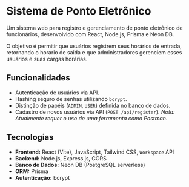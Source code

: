 # Sistema de Ponto Eletrônico

Um sistema web para registro e gerenciamento de ponto eletrônico de funcionários, desenvolvido com React, Node.js, Prisma e Neon DB. 

O objetivo é permitir que usuários registrem seus horários de entrada, retornando o horario de saida e que administradores gerenciem esses usuários e suas cargas horárias.

## Funcionalidades
* Autenticação de usuários via API. 
* Hashing seguro de senhas utilizando `bcrypt`.
* Distinção de papéis (`ADMIN`, `USER`) definida no banco de dados.
* Cadastro de novos usuários via API (`POST /api/register`). *Nota: Atualmente requer o uso de uma ferramenta como Postman.*

## Tecnologias
* **Frontend:** React (Vite), JavaScript, Tailwind CSS, `Workspace` API
* **Backend:** Node.js, Express.js, CORS
* **Banco de Dados:** Neon DB (PostgreSQL serverless)
* **ORM:** Prisma
* **Autenticação:** bcrypt